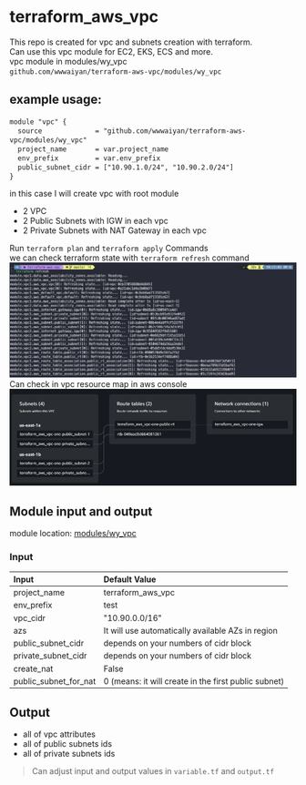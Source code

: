 # terraform_aws_vpc
This repo is created for vpc and subnets creation with terraform.   
Can use this vpc module for EC2, EKS, ECS and more.  
vpc module in modules/wy_vpc  
<code>github.com/wwwaiyan/terraform-aws-vpc/modules/wy_vpc</code>  
## example usage: 
```
module "vpc" {
  source             = "github.com/wwwaiyan/terraform-aws-vpc/modules/wy_vpc"
  project_name       = var.project_name
  env_prefix         = var.env_prefix
  public_subnet_cidr = ["10.90.1.0/24", "10.90.2.0/24"]
}
```
in this case I will create vpc with root module
- 2 VPC
- 2 Public Subnets with IGW in each vpc
- 2 Private Subnets with NAT Gateway in each vpc  

Run <code>terraform plan</code> and <code>terraform apply</code> Commands  
we can check terraform state with <code>terraform refresh</code> command  
![Image](./screenshots/vpc-terraform-refresh.png)
Can check in vpc resource map in aws console  
![Image](./screenshots/vpc-resource-map.png)

## Module input and output  
module location: [modules/wy_vpc](modules/wy_vpc)

### Input

| Input                   | Default Value                                            |
| :---------------------- | :------------------------------------------------------- |
| project_name            | terraform_aws_vpc                                        |
| env_prefix              | test                                                     |
| vpc_cidr                | "10.90.0.0/16"                                           |
| azs                     | It will use automatically available AZs in region        |
| public_subnet_cidr      | depends on your numbers of cidr block                     |
| private_subnet_cidr     | depends on your numbers of cidr block                     |
| create_nat              | False                                                    |
| public_subnet_for_nat   | 0 (means: it will create in the first public subnet)     |

## Output
- all of vpc attributes
- all of public subnets ids
- all of private subnets ids

> Can adjust input and output values in <code>variable.tf</code> and <code>output.tf</code>